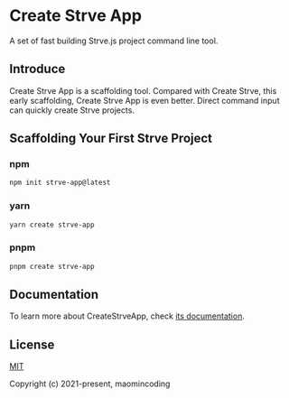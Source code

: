 # Create Strve App

A set of fast building Strve.js project command line tool.

## Introduce

Create Strve App is a scaffolding tool. Compared with Create Strve, this early scaffolding, Create Strve App is even better. Direct command input can quickly create Strve projects.

## Scaffolding Your First Strve Project

### npm

```bash
npm init strve-app@latest
```

### yarn

```bash
yarn create strve-app
```

### pnpm

```bash
pnpm create strve-app
```

## Documentation

To learn more about CreateStrveApp, check [its documentation](https://maomincoding.github.io/strve-doc/tool/createStrveApp/).

## License

[MIT](http://opensource.org/licenses/MIT)

Copyright (c) 2021-present, maomincoding
